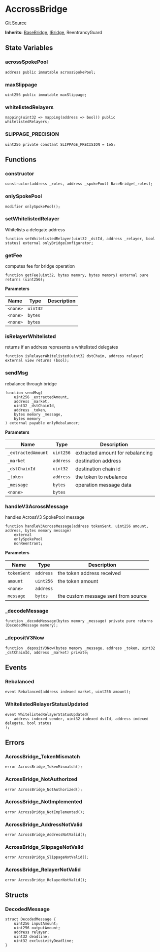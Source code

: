 # AccrossBridge
[Git Source](https://github.com/malda-protocol/malda-lending/blob/01abcfb9040cf303f2a5fc706b3c3af752e0b27a/src\rebalancer\bridges\AcrossBridge.sol)

**Inherits:**
[BaseBridge](/src\rebalancer\bridges\BaseBridge.sol\abstract.BaseBridge.md), [IBridge](/src\interfaces\IBridge.sol\interface.IBridge.md), ReentrancyGuard


## State Variables
### acrossSpokePool

```solidity
address public immutable acrossSpokePool;
```


### maxSlippage

```solidity
uint256 public immutable maxSlippage;
```


### whitelistedRelayers

```solidity
mapping(uint32 => mapping(address => bool)) public whitelistedRelayers;
```


### SLIPPAGE_PRECISION

```solidity
uint256 private constant SLIPPAGE_PRECISION = 1e5;
```


## Functions
### constructor


```solidity
constructor(address _roles, address _spokePool) BaseBridge(_roles);
```

### onlySpokePool


```solidity
modifier onlySpokePool();
```

### setWhitelistedRelayer

Whitelists a delegate address


```solidity
function setWhitelistedRelayer(uint32 _dstId, address _relayer, bool status) external onlyBridgeConfigurator;
```

### getFee

computes fee for bridge operation


```solidity
function getFee(uint32, bytes memory, bytes memory) external pure returns (uint256);
```
**Parameters**

|Name|Type|Description|
|----|----|-----------|
|`<none>`|`uint32`||
|`<none>`|`bytes`||
|`<none>`|`bytes`||


### isRelayerWhitelisted

returns if an address represents a whitelisted delegates


```solidity
function isRelayerWhitelisted(uint32 dstChain, address relayer) external view returns (bool);
```

### sendMsg

rebalance through bridge


```solidity
function sendMsg(
    uint256 _extractedAmount,
    address _market,
    uint32 _dstChainId,
    address _token,
    bytes memory _message,
    bytes memory
) external payable onlyRebalancer;
```
**Parameters**

|Name|Type|Description|
|----|----|-----------|
|`_extractedAmount`|`uint256`|extracted amount for rebalancing|
|`_market`|`address`|destination address|
|`_dstChainId`|`uint32`|destination chain id|
|`_token`|`address`|the token to rebalance|
|`_message`|`bytes`|operation message data|
|`<none>`|`bytes`||


### handleV3AcrossMessage

handles AcrossV3 SpokePool message


```solidity
function handleV3AcrossMessage(address tokenSent, uint256 amount, address, bytes memory message)
    external
    onlySpokePool
    nonReentrant;
```
**Parameters**

|Name|Type|Description|
|----|----|-----------|
|`tokenSent`|`address`|the token address received|
|`amount`|`uint256`|the token amount|
|`<none>`|`address`||
|`message`|`bytes`|the custom message sent from source|


### _decodeMessage


```solidity
function _decodeMessage(bytes memory _message) private pure returns (DecodedMessage memory);
```

### _depositV3Now


```solidity
function _depositV3Now(bytes memory _message, address _token, uint32 _dstChainId, address _market) private;
```

## Events
### Rebalanced

```solidity
event Rebalanced(address indexed market, uint256 amount);
```

### WhitelistedRelayerStatusUpdated

```solidity
event WhitelistedRelayerStatusUpdated(
    address indexed sender, uint32 indexed dstId, address indexed delegate, bool status
);
```

## Errors
### AcrossBridge_TokenMismatch

```solidity
error AcrossBridge_TokenMismatch();
```

### AcrossBridge_NotAuthorized

```solidity
error AcrossBridge_NotAuthorized();
```

### AcrossBridge_NotImplemented

```solidity
error AcrossBridge_NotImplemented();
```

### AcrossBridge_AddressNotValid

```solidity
error AcrossBridge_AddressNotValid();
```

### AcrossBridge_SlippageNotValid

```solidity
error AcrossBridge_SlippageNotValid();
```

### AcrossBridge_RelayerNotValid

```solidity
error AcrossBridge_RelayerNotValid();
```

## Structs
### DecodedMessage

```solidity
struct DecodedMessage {
    uint256 inputAmount;
    uint256 outputAmount;
    address relayer;
    uint32 deadline;
    uint32 exclusivityDeadline;
}
```

